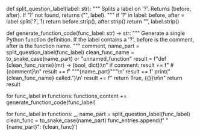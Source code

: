 def split_question_label(label: str):
    """
    Splits a label on '?'. Returns (before, after).
    If '?' not found, returns ("", label).
    """
    if '?' in label:
        before, after = label.split('?', 1)
        return before.strip(), after.strip()
    return "", label.strip()


def generate_function_code(func_label: str) -> str:
    """
    Generate a single Python function definition.
    If the label contains a '?', before is the comment, after is the function name.
    """
    comment, name_part = split_question_label(func_label)
    clean_func_name = to_snake_case(name_part) or "unnamed_function"
    result = f"def {clean_func_name}(mr) -> (bool, dict):\n"
    if comment:
        result += f"    # {comment}\n"
    result += f'    """{name_part}"""\n'
    result += f'    print("{clean_func_name} called.")\n'
    result += f"    return True, {{}}\n\n"
    return result


for func_label in functions:
    functions_content += generate_function_code(func_label)


for func_label in functions:
    _, name_part = split_question_label(func_label)
    clean_func = to_snake_case(name_part)
    func_entries.append(f'        "{name_part}": {clean_func}')
